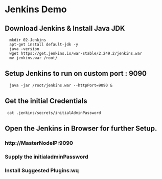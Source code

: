 # Jenkins Demo

## Download Jenkins & Install Java JDK
```
  mkdir 02-Jenkins
  apt-get install default-jdk -y
  java -version
  wget https://get.jenkins.io/war-stable/2.249.2/jenkins.war
  mv jenkins.war /root/

```

## Setup Jenkins to run on custom port : 9090

```
  java -jar /root/jenkins.war --httpPort=9090 & 
```

## Get the initial Credentials
```
 cat .jenkins/secrets/initialAdminPassword

```

## Open the Jenkins in Browser for further Setup.

### http://MasterNodeIP:9090
### Supply the initialadminPassword 
### Install Suggested Plugins:wq

